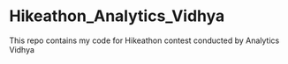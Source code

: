 # Hikeathon_Analytics_Vidhya
This repo contains my code for Hikeathon contest conducted by Analytics Vidhya
